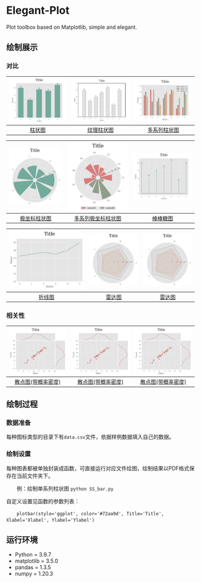 # Elegant-Plot
Plot toolbox based on Matplotlib, simple and elegant.

## 绘制展示
### 对比
![](./图片/bar.png) | ![](./图片/texture_bar.png) | ![](./图片/MS_bar.png)
:---:|:---:|:---:
[柱状图](./对比/柱状图/SS_Bar.py)| [纹理柱状图](./对比/柱状图/SS_Bar.py) | [多系列柱状图](./对比/多系列柱状图/MS_Bar.py)

![](./图片/cicle_bar.png) | ![](./图片/Ms_circle_bar.png) | ![](./图片/stem.png)
:---:|:---:|:---:
[极坐标柱状图](./对比/极坐标柱状图/circle_Bar.py)| [多系列极坐标柱状图](./对比/多系列极坐标柱状图/MS_circle_Bar.py) | [棒棒糖图](./对比/棒棒糖图/Stem.py)

![](./图片/line.png) | ![](./图片/spyder.png) | ![](./图片/spyder.png)
:---:|:---:|:---:
[折线图](./对比/折线图/line.py)| [雷达图](./对比/雷达图/spider.py) | [雷达图](./对比/雷达图/spider.py)

### 相关性
![](./图片/scatter_kde.png) | ![](./图片/scatter_kde.png) | ![](./图片/scatter_kde.png)
:---:|:---:|:---:
[散点图(带概率密度)](./相关性/散点图(带概率密度)/scatter.py)| [散点图(带概率密度)](./相关性/散点图(带概率密度)/scatter.py) | [散点图(带概率密度)](./相关性/散点图(带概率密度)/scatter.py)

## 绘制过程
### 数据准备
每种图标类型的目录下有`data.csv`文件，依据样例数据填入自己的数据。
### 绘制设置
每种图表都被单独封装成函数，可直接运行对应文件绘图，绘制结果以PDF格式保存在当前文件夹下。

&emsp;&emsp;例：绘制单系列柱状图 `python SS_bar.py`

自定义设置见函数的参数列表：

&emsp;&emsp;`plotbar(style='ggplot', color='#72aa9d', Title='Title', Xlabel='Xlabel', Ylabel='Ylabel')`

## 运行环境
- Python = 3.9.7
- matplotlib = 3.5.0
- pandas = 1.3.5
- numpy = 1.20.3
